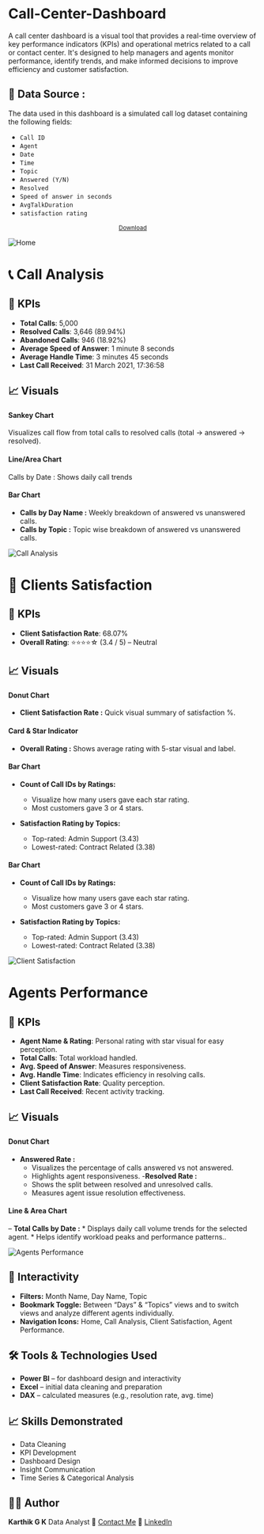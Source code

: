 # Call-Center-Dashboard 
A call center dashboard is a visual tool that provides a real-time overview of key performance indicators (KPIs) and operational metrics related to a call or contact center. It's designed to help managers and agents monitor performance, identify trends, and make informed decisions to improve efficiency and customer satisfaction.

## 📂 Data Source :  

The data used in this dashboard is a simulated call log dataset containing the following fields:

- `Call ID`
- `Agent`
- `Date`
- `Time`
- `Topic`
- `Answered (Y/N)`
- `Resolved`
- `Speed of answer in seconds`
- `AvgTalkDuration`
- `satisfaction rating`

<p align="center" style="font-size: 9pt;"><a href="https://github.com/gkarthik333/Call-Center-Dashboard/blob/main/Call-Center-Dataset.csv">Download</a></p>

![Home](https://github.com/user-attachments/assets/7aae481b-41d2-4be1-86b1-16648c2f3076)


# 📞 Call Analysis

## 🎯 KPIs

- **Total Calls**: 5,000
- **Resolved Calls**: 3,646 (89.94%)
- **Abandoned Calls**: 946 (18.92%)
- **Average Speed of Answer**: 1 minute 8 seconds
- **Average Handle Time**: 3 minutes 45 seconds
- **Last Call Received**: 31 March 2021, 17:36:58

## 📈 Visuals
#### Sankey Chart
   Visualizes call flow from total calls to resolved calls (total → answered → resolved).

#### Line/Area Chart
   Calls by Date : Shows daily call trends

#### Bar Chart
* **Calls by Day Name :**
    Weekly breakdown of answered vs unanswered calls.
* **Calls by Topic :**
    Topic wise breakdown of answered vs unanswered calls.

![Call Analysis](https://github.com/user-attachments/assets/4a674125-5fd5-4acc-8277-2a1269d6a3ca)


# 🌟 Clients Satisfaction

## 🎯 KPIs

- **Client Satisfaction Rate**: 68.07%
- **Overall Rating**: ⭐⭐⭐⭐☆ (3.4 / 5) – Neutral

## 📈 Visuals
#### Donut Chart
* **Client Satisfaction Rate :**
    Quick visual summary of satisfaction %.

#### Card & Star Indicator
* **Overall Rating :**
    Shows average rating with 5-star visual and label.
#### Bar Chart
* **Count of Call IDs by Ratings:**
    * Visualize how many users gave each star rating.
    * Most customers gave 3 or 4 stars.

* **Satisfaction Rating by Topics:**
    * Top-rated: Admin Support (3.43)
    * Lowest-rated: Contract Related (3.38)

 #### Bar Chart
* **Count of Call IDs by Ratings:**
    * Visualize how many users gave each star rating.
    * Most customers gave 3 or 4 stars.

* **Satisfaction Rating by Topics:**
    * Top-rated: Admin Support (3.43)
    * Lowest-rated: Contract Related (3.38)


![Client Satisfaction](https://github.com/user-attachments/assets/516a1de8-b001-46b9-9e52-cbabad51e0f8)

# Agents Performance 

## 🎯 KPIs

- **Agent Name & Rating**: Personal rating with star visual for easy perception.
- **Total Calls**: Total workload handled.
- **Avg. Speed of Answer**: Measures responsiveness.
- **Avg. Handle Time**: Indicates efficiency in resolving calls.
- **Client Satisfaction Rate**: Quality perception.
- **Last Call Received**: Recent activity tracking.


## 📈 Visuals
#### Donut Chart
- **Answered Rate :**
     * Visualizes the percentage of calls answered vs not answered.
     * Highlights agent responsiveness.
-**Resolved Rate :**
     * Shows the split between resolved and unresolved calls. 
     * Measures agent issue resolution effectiveness.


#### Line & Area Chart
– **Total Calls by Date :**
     * Displays daily call volume trends for the selected agent.
     * Helps identify workload peaks and performance patterns..

![Agents Performance](https://github.com/user-attachments/assets/5f49eb82-e555-4d7b-a8b5-6c4fdecae396)

## 🧭 Interactivity
- **Filters:** Month Name, Day Name, Topic
- **Bookmark Toggle:** Between “Days” & “Topics” views and to switch views and analyze different agents individually.
- **Navigation Icons:** Home, Call Analysis, Client Satisfaction, Agent Performance.


## 🛠 Tools & Technologies Used

- **Power BI** – for dashboard design and interactivity
- **Excel** – initial data cleaning and preparation
- **DAX** – calculated measures (e.g., resolution rate, avg. time)

## 📈 Skills Demonstrated

- Data Cleaning
- KPI Development
- Dashboard Design
- Insight Communication
- Time Series & Categorical Analysis

## 👨‍💻 Author

**Karthik G K**  Data Analyst 
📧  [Contact Me](mailto:gkathik647@gmail.com)
🔗  <a href="https://www.linkedin.com/in/karthikgk-id333">LinkedIn </a>
